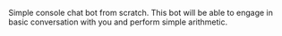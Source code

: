 Simple console chat bot from scratch. This bot will be able to engage in basic conversation with you and perform simple arithmetic.
